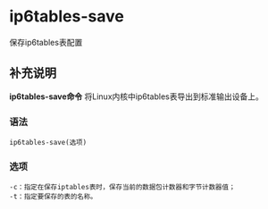 ip6tables-save
===

保存ip6tables表配置

## 补充说明

**ip6tables-save命令** 将Linux内核中ip6tables表导出到标准输出设备上。

### 语法  

```
ip6tables-save(选项)
```

### 选项  

```
-c：指定在保存iptables表时，保存当前的数据包计数器和字节计数器值；
-t：指定要保存的表的名称。
```


<!-- Linux命令行搜索引擎：https://jaywcjlove.github.io/linux-command/ -->
